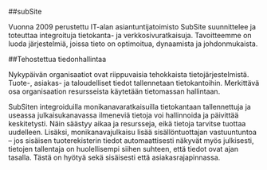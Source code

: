 ##subSite

Vuonna 2009 perustettu IT-alan asiantuntijatoimisto SubSite suunnittelee ja toteuttaa integroituja tietokanta- ja verkkosivuratkaisuja. Tavoitteemme on luoda järjestelmiä, joissa tieto on optimoitua, dynaamista ja johdonmukaista.
 

##Tehostettua tiedonhallintaa

Nykypäivän organisaatiot ovat riippuvaisia tehokkaista tietojärjestelmistä. Tuote-, asiakas- ja taloudelliset tiedot tallennetaan tietokantoihin. Merkittävä osa organisaation resursseista käytetään tietomassan hallintaan.

SubSiten integroiduilla monikanavaratkaisuilla tietokantaan tallennettuja ja useassa julkaisukanavassa ilmeneviä tietoja voi hallinnoida ja päivittää keskitetysti. Näin säästyy aikaa ja resursseja, eikä tietoja tarvitse tuottaa uudelleen. Lisäksi, monikanavajulkaisu lisää sisällöntuottajan vastuuntuntoa – jos sisäisen tuoterekisterin tiedot automaattisesti näkyvät myös julkisesti, tietojen tallentaja on huolellisempi siihen suhteen, että tiedot ovat ajan tasalla. Tästä on hyötyä sekä sisäisesti että asiakasrajapinnassa.

